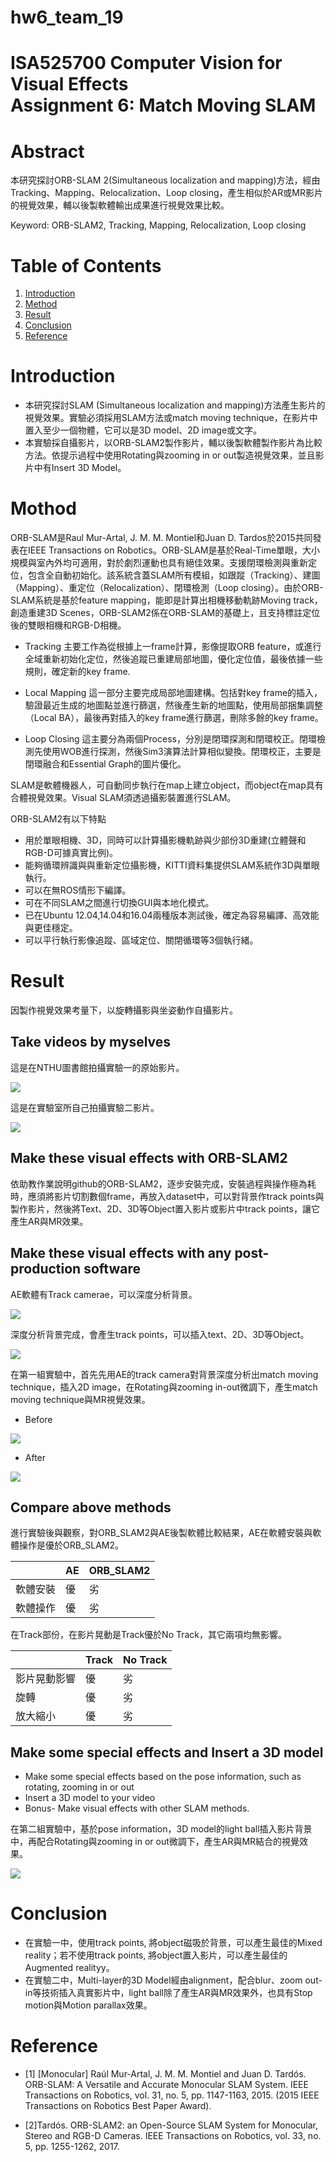 # hw6_team_19
ISA525700 Computer Vision for Visual Effects<br/>Assignment 6: Match Moving SLAM<br/>
===


# Abstract
本研究探討ORB-SLAM 2(Simultaneous localization and mapping)方法，經由Tracking、Mapping、Relocalization、Loop closing，產生相似於AR或MR影片的視覺效果，輔以後製軟體輸出成果進行視覺效果比較。

Keyword: ORB-SLAM2, Tracking, Mapping, Relocalization, Loop closing



# Table of Contents
1. [Introduction](#Introduction)
2. [Method](#Method)
3. [Result](#Result) 
4. [Conclusion](#Conclusion)
5. [Reference](#Reference)


# Introduction

- 本研究探討SLAM (Simultaneous localization and mapping)方法產生影片的視覺效果。實驗必須採用SLAM方法或match moving technique，在影片中置入至少一個物體，它可以是3D model、2D image或文字。 
- 本實驗採自攝影片，以ORB-SLAM2製作影片，輔以後製軟體製作影片為比較方法。依提示過程中使用Rotating與zooming in or out製造視覺效果，並且影片中有Insert 3D Model。


# Mothod

ORB-SLAM是Raul Mur-Artal, J. M. M. Montiel和Juan D. Tardos於2015共同發表在IEEE Transactions on Robotics。ORB-SLAM是基於Real-Time單眼，大小規模與室內外均可適用，對於劇烈運動也具有絕佳效果。支援閉環檢測與重新定位，包含全自動初始化。該系統含蓋SLAM所有模組，如跟蹤（Tracking）、建圖（Mapping）、重定位（Relocalization）、閉環檢測（Loop closing）。由於ORB-SLAM系統是基於feature mapping，能即是計算出相機移動軌跡Moving track，創造重建3D Scenes，ORB-SLAM2係在ORB-SLAM的基礎上，且支持標註定位後的雙眼相機和RGB-D相機。  

- Tracking 
主要工作為從根據上一frame計算，影像提取ORB feature，或進行全域重新初始化定位，然後追蹤已重建局部地圖，優化定位值，最後依據一些規則，確定新的key frame.   

- Local Mapping 
這一部分主要完成局部地圖建構。包括對key frame的插入，驗證最近生成的地圖點並進行篩選，然後產生新的地圖點，使用局部捆集調整（Local BA），最後再對插入的key frame進行篩選，刪除多餘的key frame。

- Loop Closing 
這主要分為兩個Process，分別是閉環探測和閉環校正。閉環檢測先使用WOB進行探測，然後Sim3演算法計算相似變換。閉環校正，主要是閉環融合和Essential Graph的圖片優化。

SLAM是軟體機器人，可自動同步執行在map上建立object，而object在map具有合體視覺效果。Visual SLAM須透過攝影裝置進行SLAM。

ORB-SLAM2有以下特點
- 用於單眼相機、3D，同時可以計算攝影機軌跡與少部份3D重建(立體聲和RGB-D可據真實比例)。
- 能夠循環辨識與與重新定位攝影機，KITTI資料集提供SLAM系統作3D與單眼執行。
- 可以在無ROS情形下編譯。
- 可在不同SLAM之間進行切換GUI與本地化模式。
- 已在Ubuntu 12.04,14.04和16.04兩種版本測試後，確定為容易編譯、高效能與更佳穩定。
- 可以平行執行影像追蹤、區域定位、關閉循環等3個執行緒。


# Result
因製作視覺效果考量下，以旋轉攝影與坐姿動作自攝影片。

## Take videos by myselves 

這是在NTHU圖書館拍攝實驗一的原始影片。

[![](http://img.youtube.com/vi/tgXU5NZu7Ak/0.jpg)](http://www.youtube.com/watch?v=tgXU5NZu7Ak "")

這是在實驗室所自己拍攝實驗二影片。

[![](http://img.youtube.com/vi/xSsBWGHv6ls/0.jpg)](http://www.youtube.com/watch?v=xSsBWGHv6ls "")

## Make these visual effects with ORB-SLAM2 
依助教作業說明github的ORB-SLAM2，逐步安裝完成，安裝過程與操作極為耗時，應須將影片切割數個frame，再放入dataset中，可以對背景作track points與製作影片，然後將Text、2D、3D等Object置入影片或影片中track points，讓它產生AR與MR效果。

## Make these visual effects with any post-production software

AE軟體有Track camerae，可以深度分析背景。

![](https://i.imgur.com/p8SUH3t.jpg)

深度分析背景完成，會產生track points，可以插入text、2D、3D等Object。

![](https://i.imgur.com/LMKSxfJ.jpg)

在第一組實驗中，首先先用AE的track camera對背景深度分析出match moving technique，插入2D image，在Rotating與zooming in-out微調下，產生match moving technique與MR視覺效果。

- Before

[![](http://img.youtube.com/vi/xC0J4mSv2Ug/0.jpg)](http://www.youtube.com/watch?v=xC0J4mSv2Ug "")

- After

[![](http://img.youtube.com/vi/E4_fyy0wZYs/0.jpg)](http://www.youtube.com/watch?v=E4_fyy0wZYs "")  


## Compare above methods
進行實驗後與觀察，對ORB_SLAM2與AE後製軟體比較結果，AE在軟體安裝與軟體操作是優於ORB_SLAM2。

| |AE|ORB_SLAM2|
|-|-|-|
|軟體安裝|優|劣|
|軟體操作|優|劣|

在Track部份，在影片晃動是Track優於No Track，其它兩項均無影響。

| |Track|No Track|
|-|-|-|
|影片晃動影響|優|劣|
|旋轉|優|劣|
|放大縮小|優|劣|

## Make some special effects and Insert a 3D model

- Make some special effects based on the pose information, such as rotating, zooming in or out 
- Insert a 3D model to your video
- Bonus- Make visual effects with other SLAM methods.

在第二組實驗中，基於pose information，3D model的light ball插入影片背景中，再配合Rotating與zooming in or out微調下，產生AR與MR結合的視覺效果。

[![](http://img.youtube.com/vi/Wy0xvm-Zk7U/0.jpg)](http://www.youtube.com/watch?v=Wy0xvm-Zk7U "")


# Conclusion
- 在實驗一中，使用track points, 將object磁吸於背景，可以產生最佳的Mixed reality；若不使用track points, 將object置入影片，可以產生最佳的Augmented realityy。
- 在實驗二中，Multi-layer的3D Model經由alignment，配合blur、zoom out-in等技術插入真實影片中，light ball除了產生AR與MR效果外，也具有Stop motion與Motion parallax效果。

# Reference
-	 [1] [Monocular] Raúl Mur-Artal, J. M. M. Montiel and Juan D. Tardós. ORB-SLAM: A Versatile and Accurate Monocular SLAM System. IEEE Transactions on Robotics, vol. 31, no. 5, pp. 1147-1163, 2015. (2015 IEEE Transactions on Robotics Best Paper Award).

-	[2]Tardós. ORB-SLAM2: an Open-Source SLAM System for Monocular, Stereo and RGB-D Cameras. IEEE Transactions on Robotics, vol. 33, no. 5, pp. 1255-1262, 2017.






